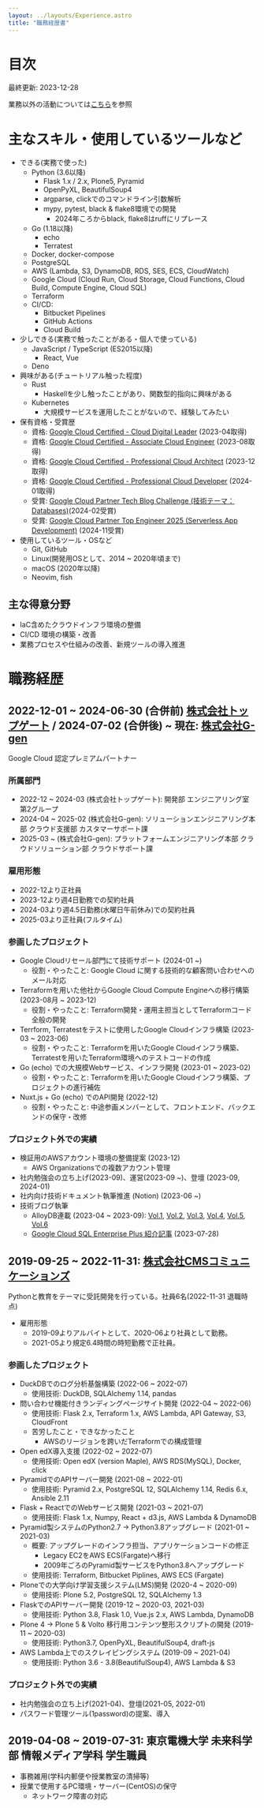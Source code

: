 ```yaml
---
layout: ../layouts/Experience.astro
title: "職務経歴書"
---
```


# 目次

最終更新: 2023-12-28

業務以外の活動については[こちら](/achievements)を参照

# 主なスキル・使用しているツールなど

- できる(実務で使った)
    - Python (3.6以降)
        - Flask 1.x / 2.x, Plone5, Pyramid
        - OpenPyXL, BeautifulSoup4
        - argparse, clickでのコマンドライン引数解析
        - mypy, pytest, black & flake8環境での開発
            - 2024年ころからblack, flake8はruffにリプレース
    - Go (1.18以降)
        - echo
        - Terratest
    - Docker, docker-compose
    - PostgreSQL
    - AWS (Lambda, S3, DynamoDB, RDS, SES, ECS, CloudWatch)
    - Google Cloud (Cloud Run, Cloud Storage, Cloud Functions, Cloud Build, Compute Engine, Cloud SQL)
    - Terraform
    - CI/CD:
        - Bitbucket Pipelines
        - GitHub Actions
        - Cloud Build
- 少しできる(実務で触ったことがある・個人で使っている)
    - JavaScript / TypeScript (ES2015以降)
        - React, Vue
    - Deno
- 興味がある(チュートリアル触った程度)
    - Rust
        - Haskellを少し触ったことがあり、関数型的指向に興味がある
    - Kubernetes
        - 大規模サービスを運用したことがないので、経験してみたい
- 保有資格・受賞歴
    - 資格: [Google Cloud Certified - Cloud Digital Leader](https://www.credential.net/003b470a-2ea4-4ca3-9520-1866f91fa41d) (2023-04取得)
    - 資格: [Google Cloud Certified - Associate Cloud Engineer](https://google.accredible.com/b3674100-cfc6-469a-8484-7f281b49e8c2) (2023-08取得)
    - 資格: [Google Cloud Certified - Professional Cloud Architect](https://google.accredible.com/63ef83e0-c975-45bc-b701-361b8e4ea214) (2023-12取得)
    - 資格: [Google Cloud Certified - Professional Cloud Developer](https://google.accredible.com/3e8749af-30b7-49ad-82c3-675547f0df6e) (2024-01取得)
    - 受賞: [Google Cloud Partner Tech Blog Challenge (技術テーマ： Databases)](https://cloud.google.com/blog/ja/topics/partners/google-cloud-partner-tech-blog-challenge-2023-winners?hl=ja#:~:text=%E3%81%A6%E3%81%BF%E3%81%9F-,%E6%8A%80%E8%A1%93%E3%83%86%E3%83%BC%E3%83%9E%EF%BC%9A%20Databases,-%5B%E6%8A%95%E7%A8%BF%E8%80%85%5D%20%E6%A0%AA%E5%BC%8F%E4%BC%9A%E7%A4%BE)(2024-02受賞)
    - 受賞: [Google Cloud Partner Top Engineer 2025 (Serverless App Development)](https://cloud.google.com/blog/ja/topics/partners/google-cloud-partner-tech-blog-challenge-2023-winners?hl=ja#:~:text=%E6%A0%AA%E5%BC%8F%E4%BC%9A%E7%A4%BE%E3%83%88%E3%83%83%E3%83%97%E3%82%B2%E3%83%BC%E3%83%88-,%E9%AB%98%E4%BA%95%20%E9%99%BD%E4%B8%80,-%E3%81%95%E3%82%93%0A%5B%E3%83%96%E3%83%AD%E3%82%B0%E3%82%BF%E3%82%A4%E3%83%88%E3%83%AB%5D) (2024-11受賞)
- 使用しているツール・OSなど
    - Git, GitHub
    - Linux(開発用OSとして、2014 ~ 2020年頃まで)
    - macOS (2020年以降)
    - Neovim, fish

## 主な得意分野

- IaC含めたクラウドインフラ環境の整備
- CI/CD 環境の構築・改善
- 業務プロセスや仕組みの改善、新規ツールの導入推進

# 職務経歴

## 2022-12-01 ~ 2024-06-30 (合併前) [株式会社トップゲート](https://topgate.co.jp) / 2024-07-02 (合併後) ~ 現在: [株式会社G-gen](https://g-gen.co.jp)

Google Cloud 認定プレミアムパートナー

### 所属部門

- 2022-12 ~ 2024-03 (株式会社トップゲート): 開発部 エンジニアリング室 第2グループ
- 2024-04 ~ 2025-02 (株式会社G-gen): ソリューションエンジニアリング本部 クラウド支援部 カスタマーサポート課
- 2025-03 ~ (株式会社G-gen): プラットフォームエンジニアリング本部 クラウドソリューション部 クラウドサポート課

### 雇用形態

- 2022-12より正社員
- 2023-12より週4日勤務での契約社員
- 2024-03より週4.5日勤務(水曜日午前休み)での契約社員
- 2025-03より正社員(フルタイム)

### 参画したプロジェクト

- Google Cloudリセール部門にて技術サポート (2024-01 ~)
  - 役割・やったこと: Google Cloud に関する技術的な顧客問い合わせへのメール対応
- Terraformを用いた他社からGoogle Cloud Compute Engineへの移行構築 (2023-08月 ~ 2023-12)
    - 役割・やったこと: Terraform開発・運用主担当としてTerraformコード全般の開発
- Terrform, Terratestをテストに使用したGoogle Cloudインフラ構築 (2023-03 ~ 2023-06)
    - 役割・やったこと: Terraformを用いたGoogle Cloudインフラ構築、Terratestを用いたTerraform環境へのテストコードの作成
- Go (echo) での大規模Webサービス、インフラ開発 (2023-01 ~ 2023-02)
    - 役割・やったこと: Terraformを用いたGoogle Cloudインフラ構築、プロジェクトの進行補佐
- Nuxt.js + Go (echo) でのAPI開発 (2022-12)
    - 役割・やったこと: 中途参画メンバーとして、フロントエンド、バックエンドの保守・改修

### プロジェクト外での実績

- 検証用のAWSアカウント環境の整備提案 (2023-12)
    - AWS Organizationsでの複数アカウント管理
- 社内勉強会の立ち上げ(2023-09)、運営(2023-09 ~)、登壇 (2023-09, 2024-01)
- 社内向け技術ドキュメント執筆推進 (Notion) (2023-06 ~)
- 技術ブログ執筆
    - AlloyDB連載 (2023-04 ~ 2023-09): [Vol.1](https://www.topgate.co.jp/blog/techblog/29096), [Vol.2](https://www.topgate.co.jp/blog/techblog/29265), [Vol.3](https://www.topgate.co.jp/blog/techblog/29608), [Vol.4](https://www.topgate.co.jp/blog/techblog/29727), [Vol.5](https://www.topgate.co.jp/blog/techblog/30340), [Vol.6](https://www.topgate.co.jp/blog/techblog/30648)
    - [Google Cloud SQL Enterprise Plus 紹介記事](https://www.topgate.co.jp/blog/techblog/30092) (2023-07-28)

## 2019-09-25 ~ 2022-11-31: [株式会社CMSコミュニケーションズ](https://cmscom.jp)

Pythonと教育をテーマに受託開発を行っている。社員6名(2022-11-31 退職時点)

- 雇用形態
    - 2019-09よりアルバイトとして、2020-06より社員として勤務。
    - 2021-05より規定6.4時間の時短勤務で正社員。

### 参画したプロジェクト

- DuckDBでのログ分析基盤構築 (2022-06 ~ 2022-07)
    - 使用技術: DuckDB, SQLAlchemy 1.14, pandas
- 問い合わせ機能付きランディングページサイト開発 (2022-04 ~ 2022-06)
    - 使用技術: Flask 2.x, Terraform 1.x, AWS Lambda, API Gateway, S3, CloudFront
    - 苦労したこと・できなかったこと
        - AWSのリージョンを跨いだTerraformでの構成管理
- Open edX導入支援 (2022-02 ~ 2022-07)
    - 使用技術: Open edX (version Maple), AWS RDS(MySQL), Docker, click
- PyramidでのAPIサーバー開発 (2021-08 ~ 2022-01)
    - 使用技術: Pyramid 2.x, PostgreSQL 12, SQLAlchemy 1.14, Redis 6.x, Ansible 2.11
- Flask + ReactでのWebサービス開発 (2021-03 ~ 2021-07)
    - 使用技術: Flask 1.x, Numpy, React + d3.js, AWS Lambda & DynamoDB
- Pyramid製システムのPython2.7 -> Python3.8アップグレード (2021-01 ~ 2021-03)
    - 概要: アップグレードのインフラ担当、アプリケーションコードの修正
        - Legacy EC2をAWS ECS(Fargate)へ移行
        - 2009年ごろのPyramid製サービスをPython3.8へアップグレード
    - 使用技術: Terraform, Bitbucket Piplines, AWS ECS (Fargate)
- Ploneでの大学向け学習支援システム(LMS)開発 (2020-4 ~ 2020-09)
    - 使用技術: Plone 5.2, PostgreSQL 12, SQLAlchemy 1.3
- FlaskでのAPIサーバー開発 (2019-12 ~ 2020-03, 2021-03)
    - 使用技術: Python 3.8, Flask 1.0, Vue.js 2.x, AWS Lambda, DynamoDB
- Plone 4 -> Plone 5 & Volto 移行用コンテンツ整形スクリプトの開発 (2019-11 ~ 2020-03)
    - 使用技術: Python3.7, OpenPyXL, BeautifulSoup4, draft-js
- AWS Lambda上でのスクレイピングシステム (2019-09 ~ 2021-04)
    - 使用技術: Python 3.6 - 3.8(BeautifulSoup4), AWS Lambda & S3

### プロジェクト外での実績

- 社内勉強会の立ち上げ(2021-04)、登壇(2021-05, 2022-01)
- パスワード管理ツール(1password)の提案、導入

## 2019-04-08 ~ 2019-07-31: 東京電機大学 未来科学部 情報メディア学科 学生職員

- 事務雑用(学科内郵便や授業教室の清掃等)
- 授業で使用するPC環境・サーバー(CentOS)の保守
    - ネットワーク障害の対応

